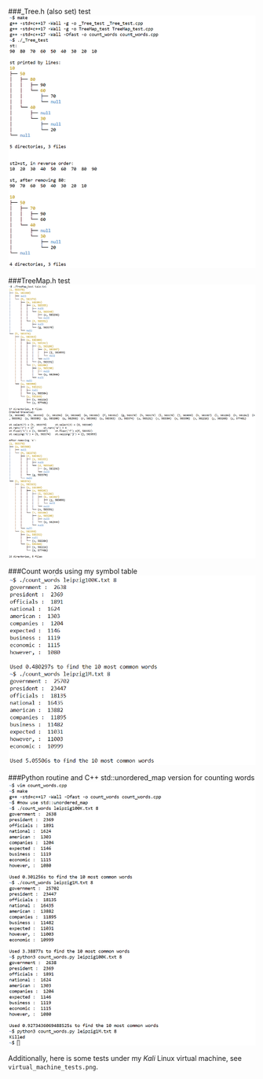 ###\_Tree.h (also set) test
![](_Tree_test.png)

###TreeMap.h test
![](TreeMap_test.png)

###Count words using my symbol table
![](TreeMap_count_words.png)

###Python routine and C++ std::unordered\_map version for counting words
![](python_and_cpp_count_words.png)

Additionally, here is some tests under my *Kali* Linux virtual machine,
see `virtual_machine_tests.png`.
